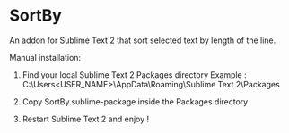 SortBy
======

An addon for Sublime Text 2 that sort selected text by length of the line.

Manual installation:

1) Find your local Sublime Text 2 Packages directory
Example : C:\Users\<USER_NAME>\AppData\Roaming\Sublime Text 2\Packages
  
2) Copy SortBy.sublime-package inside the Packages directory

3) Restart Sublime Text 2 and enjoy !
